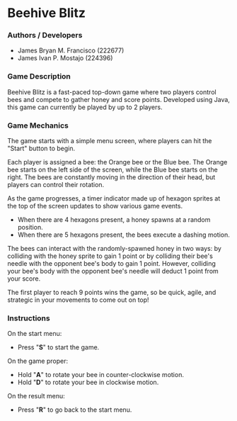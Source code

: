 # Beehive Blitz
### **Authors / Developers**
 - James Bryan M. Francisco (222677)
 - James Ivan P. Mostajo (224396)

### **Game Description**
Beehive Blitz is a fast-paced top-down game where two players control bees and compete to gather honey and score points. Developed using Java, this game can currently be played by up to 2 players.

### **Game Mechanics**
The game starts with a simple menu screen, where players can hit the "Start" button to begin.

Each player is assigned a bee: the Orange bee or the Blue bee. The Orange bee starts on the left side of the screen, while the Blue bee starts on the right. The bees are constantly moving in the direction of their head, but players can control their rotation.

As the game progresses, a timer indicator made up of hexagon sprites at the top of the screen updates to show various game events.
- When there are 4 hexagons present, a honey spawns at a random position.
- When there are 5 hexagons present, the bees execute a dashing motion.

The bees can interact with the randomly-spawned honey in two ways: by colliding with the honey sprite to gain 1 point or by colliding their bee's needle with the opponent bee's body to gain 1 point. However, colliding your bee's body with the opponent bee's needle will deduct 1 point from your score. 

The first player to reach 9 points wins the game, so be quick, agile, and strategic in your movements to come out on top!

### **Instructions**
On the start menu:
- Press "**S**" to start the game.

On the game proper:
- Hold "**A**" to rotate your bee in counter-clockwise motion.
- Hold "**D**" to rotate your bee in clockwise motion.

On the result menu:
- Press "**R**" to go back to the start menu.